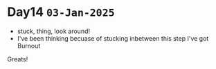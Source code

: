 # Day14 `03-Jan-2025`
- stuck, thing, look around!
- I've been thinking becuase of stucking inbetween this step I've got Burnout

Greats!
